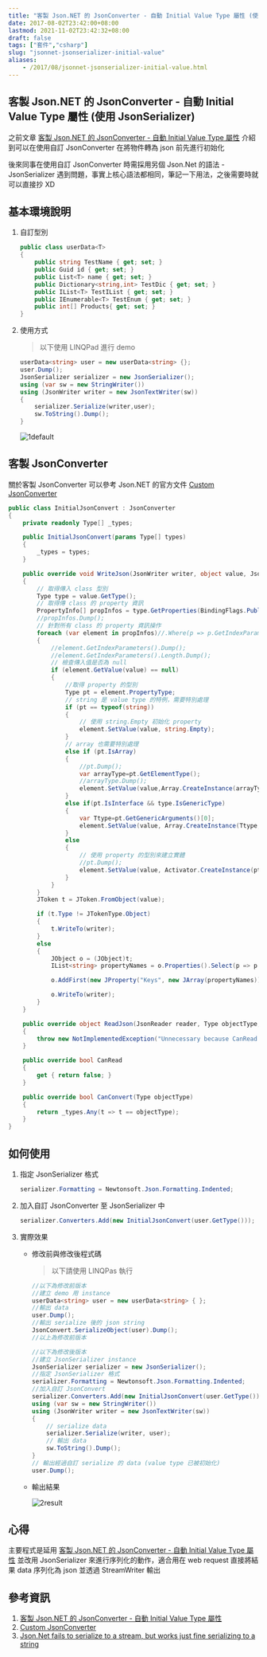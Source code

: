 ```yaml
---
title: "客製 Json.NET 的 JsonConverter - 自動 Initial Value Type 屬性 (使用 JsonSerializer)"
date: 2017-08-02T23:42:00+08:00
lastmod: 2021-11-02T23:42:32+08:00
draft: false
tags: ["套件","csharp"]
slug: "jsonnet-jsonserializer-initial-value"
aliases:
    - /2017/08/jsonnet-jsonserializer-initial-value.html
---
```

## 客製 Json.NET 的 JsonConverter - 自動 Initial Value Type 屬性 (使用 JsonSerializer)

之前文章 [客製 Json.NET 的 JsonConverter - 自動 Initial Value Type 屬性](/custom-josnconverter-initial-valuetype) 介紹到可以在使用自訂 JsonConverter 在將物件轉為 json 前先進行初始化

後來同事在使用自訂 JsonConverter 時需採用另個 Json.Net 的語法 - JsonSerializer 遇到問題，事實上核心語法都相同，筆記一下用法，之後需要時就可以直接抄 XD

## 基本環境說明

1. 自訂型別

    ```cs
    public class userData<T>
    {
        public string TestName { get; set; }
        public Guid id { get; set; }
        public List<T> name { get; set; }
        public Dictionary<string,int> TestDic { get; set; }
        public IList<T> TestIList { get; set; }
        public IEnumerable<T> TestEnum { get; set; }
        public int[] Products{ get; set; }
    }
    ```

2. 使用方式

    > 以下使用 LINQPad 進行 demo

    ```cs
    userData<string> user = new userData<string> {};
    user.Dump();
    JsonSerializer serializer = new JsonSerializer();
    using (var sw = new StringWriter())
    using (JsonWriter writer = new JsonTextWriter(sw))
    {
        serializer.Serialize(writer,user);
        sw.ToString().Dump();
    }
    ```

    ![1default](https://user-images.githubusercontent.com/3851540/28881733-a93f9dba-77db-11e7-9d02-706acb698804.png)

## 客製 JsonConverter

關於客製 JsonConverter 可以參考 Json.NET 的官方文件 [Custom JsonConverter](http://www.newtonsoft.com/json/help/html/CustomJsonConverter.htm)

```cs
public class InitialJsonConvert : JsonConverter
{
    private readonly Type[] _types;

    public InitialJsonConvert(params Type[] types)
    {
        _types = types;
    }

    public override void WriteJson(JsonWriter writer, object value, JsonSerializer serializer)
    {
        // 取得傳入 class 型別
        Type type = value.GetType();
        // 取得傳 class 的 property 資訊
        PropertyInfo[] propInfos = type.GetProperties(BindingFlags.Public | BindingFlags.Instance);
        //propInfos.Dump();
        // 針對所有 class 的 property 資訊操作
        foreach (var element in propInfos)//.Where(p => p.GetIndexParameters().Length == 0))
        {
            //element.GetIndexParameters().Dump();
            //element.GetIndexParameters().Length.Dump();
            // 檢查傳入值是否為 null
            if (element.GetValue(value) == null)
            {
                //取得 property 的型別
                Type pt = element.PropertyType;
                // string 是 value type 的特例，需要特別處理
                if (pt == typeof(string))
                {
                    // 使用 string.Empty 初始化 property 
                    element.SetValue(value, string.Empty);
                }
                // array 也需要特別處理
                else if (pt.IsArray)
                {
                    //pt.Dump();
                    var arrayType=pt.GetElementType();
                    //arrayType.Dump();
                    element.SetValue(value,Array.CreateInstance(arrayType, 0) );
                }
                else if(pt.IsInterface && type.IsGenericType)
                {
                    var Ttype=pt.GetGenericArguments()[0];
                    element.SetValue(value, Array.CreateInstance(Ttype,0));
                }
                else
                {
                    // 使用 property 的型別來建立實體
                    //pt.Dump();
                    element.SetValue(value, Activator.CreateInstance(pt));
                }
            }
        }
        JToken t = JToken.FromObject(value);

        if (t.Type != JTokenType.Object)
        {
            t.WriteTo(writer);
        }
        else
        {
            JObject o = (JObject)t;
            IList<string> propertyNames = o.Properties().Select(p => p.Name).ToList();

            o.AddFirst(new JProperty("Keys", new JArray(propertyNames)));

            o.WriteTo(writer);
        }
    }

    public override object ReadJson(JsonReader reader, Type objectType, object existingValue, JsonSerializer serializer)
    {
        throw new NotImplementedException("Unnecessary because CanRead is false. The type will skip the converter.");
    }

    public override bool CanRead
    {
        get { return false; }
    }

    public override bool CanConvert(Type objectType)
    {
        return _types.Any(t => t == objectType);
    }
}
```

## 如何使用

1. 指定 JsonSerializer 格式

    ```cs
    serializer.Formatting = Newtonsoft.Json.Formatting.Indented;
    ```

2. 加入自訂 JsonConverter 至 JsonSerializer 中

    ```cs
    serializer.Converters.Add(new InitialJsonConvert(user.GetType()));
    ```

3. 實際效果
    * 修改前與修改後程式碼

        > 以下請使用 LINQPas 執行

        ```cs
        //以下為修改前版本
        //建立 demo 用 instance
        userData<string> user = new userData<string> { };
        //輸出 data
        user.Dump();
        //輸出 serialize 後的 json string
        JsonConvert.SerializeObject(user).Dump();
        //以上為修改前版本

        //以下為修改後版本
        //建立 JsonSerializer instance
        JsonSerializer serializer = new JsonSerializer();
        //指定 JsonSerializer 格式
        serializer.Formatting = Newtonsoft.Json.Formatting.Indented;
        //加入自訂 JsonConvert
        serializer.Converters.Add(new InitialJsonConvert(user.GetType()));
        using (var sw = new StringWriter())
        using (JsonWriter writer = new JsonTextWriter(sw))
        {
            // serialize data
            serializer.Serialize(writer, user);
            // 輸出 data
            sw.ToString().Dump();
        }
        // 輸出經過自訂 serialize 的 data (value type 已被初始化)
        user.Dump();
        ```

    * 輸出結果

        ![2result](https://user-images.githubusercontent.com/3851540/28881734-a9b1e294-77db-11e7-9b76-c881bd4241ab.png)

## 心得

主要程式是延用 [客製 Json.NET 的 JsonConverter - 自動 Initial Value Type 屬性](/custom-josnconverter-initial-valuetype) 並改用 JsonSerializer 來進行序列化的動作，適合用在 web request 直接將結果 data 序列化為 json 並透過 StreamWriter 輸出

## 參考資訊

1. [客製 Json.NET 的 JsonConverter - 自動 Initial Value Type 屬性](/custom-josnconverter-initial-valuetype)
2. [Custom JsonConverter](http://www.newtonsoft.com/json/help/html/CustomJsonConverter.htm)
3. [Json.Net fails to serialize to a stream, but works just fine serializing to a string](https://stackoverflow.com/questions/9845741/json-net-fails-to-serialize-to-a-stream-but-works-just-fine-serializing-to-a-st)
